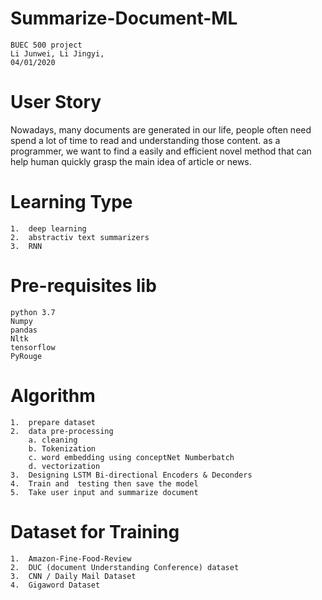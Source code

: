 # Summarize-Document-ML
    BUEC 500 project  
    Li Junwei, Li Jingyi, 
    04/01/2020
# User Story 
   Nowadays, many documents are generated in our life, people often need spend a lot of time to read and understanding those content. as a programmer, we want to find a easily and efficient novel method that can help human quickly grasp the main idea of article or news. 

# Learning Type
    1.  deep learning 
    2.  abstractiv text summarizers
    3.  RNN 

# Pre-requisites lib
    python 3.7
    Numpy
    pandas
    Nltk
    tensorflow
    PyRouge 

# Algorithm
    1.  prepare dataset 
    2.  data pre-processing
        a. cleaning
        b. Tokenization
        c. word embedding using conceptNet Numberbatch
        d. vectorization 
    3.  Designing LSTM Bi-directional Encoders & Deconders
    4.  Train and  testing then save the model
    5.  Take user input and summarize document 



# Dataset for Training 
    1.  Amazon-Fine-Food-Review 
    2.  DUC (document Understanding Conference) dataset 
    3.  CNN / Daily Mail Dataset
    4.  Gigaword Dataset

